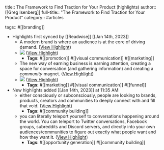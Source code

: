 title:: The Framework to Find Traction for Your Product (highlights)
author:: [[Greg Isenberg]]
full-title:: "The Framework to Find Traction for Your Product"
category:: #articles

tags:: #[[branding]]

- Highlights first synced by [[Readwise]] [[Jan 14th, 2023]]
	- A modern brand is where an audience is at the core of driving demand. ([View Highlight](https://read.readwise.io/read/01gppqbw44tz88bkxxw934fc1v))
	- ![](https://substackcdn.com/image/fetch/w_1260,c_limit,f_auto,q_auto:good,fl_progressive:steep/https%3A%2F%2Fsubstack-post-media.s3.amazonaws.com%2Fpublic%2Fimages%2F6b7aa13e-160d-4c2f-ad21-c94e82657232_1200x630.png) ([View Highlight](https://read.readwise.io/read/01gppqhj9gq1eamssw5mer5kx5))
		- **Tags**: #[[promotion]] #[[visual communication]] #[[marketing]]
	- The new way of earning business is earning attention, creating a space for conversation (and gathering information) and creating a *community* magnet. ([View Highlight](https://read.readwise.io/read/01gppqjer2x4cnzz109ztwp8yk))
	- ![](https://substackcdn.com/image/fetch/w_493,c_limit,f_auto,q_auto:good,fl_progressive:steep/https%3A%2F%2Fsubstack-post-media.s3.amazonaws.com%2Fpublic%2Fimages%2Fa8c7198d-47f4-4d35-ae8a-b1d884a1087c_643x630.png) ([View Highlight](https://read.readwise.io/read/01gppqjrqppptjgbgt6tsyrvrz))
		- **Tags**: #[[marketing]] #[[visual communication]] #[[funnel]]
- New highlights added [[Jan 14th, 2023]] at 11:35 AM
	- either consciously or subconsciously, people are looking to brands, products, creators and communities to deeply connect with and fill that void. ([View Highlight](https://read.readwise.io/read/01gppr3smgkwm56247wfsv55am))
		- **Tags**: #[[community building]]
	- you can literally teleport yourself to conversations happening around the world. You can teleport to Twitter conversations, Facebook groups, subreddits and Discord servers, and directly into your own audiences/communities to figure out exactly what people want and how they want it. ([View Highlight](https://read.readwise.io/read/01gppr57v44aqt9haq51x4bwpe))
		- **Tags**: #[[opportunity generation]] #[[community building]]
